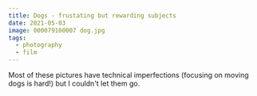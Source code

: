 ```yaml
---
title: Dogs - frustating but rewarding subjects
date: 2021-05-03
image: 000079100007 dog.jpg
tags:
  - photography
  - film
---
```


Most of these pictures have technical imperfections (focusing on moving dogs is hard!) but I couldn't let them go.


<v-img src="000079100015 dog.jpg" alt="bar" :dirp="dir"></v-img>
<v-img src="000079100007 dog.jpg" alt="bar" :dirp="dir"></v-img>
<v-img src="000079410030 dog.jpg" alt="bar" :dirp="dir"></v-img>
<v-img src="000079080007 dog.jpg" alt="bar" :dirp="dir"></v-img>
<v-img src="000079410028 dog.jpg" alt="bar" :dirp="dir"></v-img>
<v-img src="000078880017 dog.jpg" alt="bar" :dirp="dir"></v-img>
<v-img src="000079420004 dog.jpg" alt="bar" :dirp="dir"></v-img>
<v-img src="000079420001 dog.jpg" alt="bar" :dirp="dir"></v-img>
<v-img src="000079740004 dog.jpg" alt="bar" :dirp="dir"></v-img>
<v-img src="000079430017 dog.jpg" alt="bar" :dirp="dir"></v-img>
